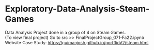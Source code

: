# Exploratory-Data-Analysis-Steam-Games
Data Analysis Project done in a group of 4 on Steam Games.\
(To view final project) Go to src >> FinalProjectGroup_071-Fa22.ipynb\
Website Case Study: https://guimanjosh.github.io/portflioV2/steam.html
